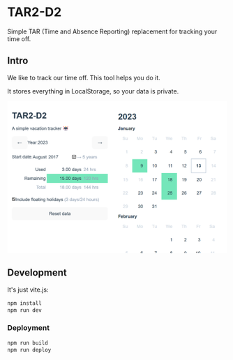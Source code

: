 # TAR2-D2

Simple TAR (Time and Absence Reporting) replacement for tracking your time off.

## Intro

We like to track our time off. This tool helps you do it.

It stores everything in LocalStorage, so your data is private.

![Screenshot of the calendar view](./doc/screenshot.png)

## Development

It's just vite.js:

```
npm install
npm run dev
```

### Deployment

```
npm run build
npm run deploy
```